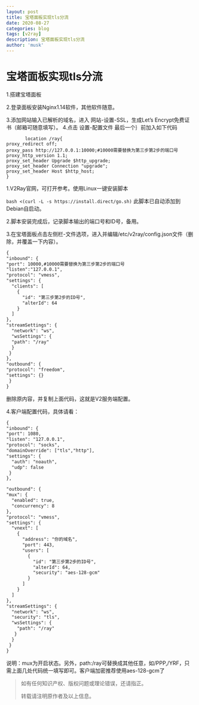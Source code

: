 ```yaml
---
layout: post
title: 宝塔面板实现tls分流
date: 2020-08-27
categories: blog
tags: [v2ray]
description: 宝塔面板实现tls分流
author: 'musk'
---
```

# 宝塔面板实现tls分流
1.搭建宝塔面板

2.登录面板安装Nginx1.14软件，其他软件随意。

3.添加网站输入已解析的域名，进入 网站-设置-SSL，生成Let’s Encrypt免费证书（邮箱可随意填写）。
4.点击 设置-配置文件 最后一个｝前加入如下代码

           location /ray{
    proxy_redirect off;
    proxy_pass http://127.0.0.1:10000;#10000需要替换为第三步第2步的端口号
    proxy_http_version 1.1;
    proxy_set_header Upgrade $http_upgrade;
    proxy_set_header Connection "upgrade";
    proxy_set_header Host $http_host;
    }
1.V2Ray官网，可打开参考。使用Linux一键安装脚本

`bash <(curl -L -s https://install.direct/go.sh)`
此脚本已自动添加到Debian自启动。

2.脚本安装完成后，记录脚本输出的端口号和ID号，备用。

3.在宝塔面板点击左侧栏-文件选项，进入并编辑/etc/v2ray/config.json文件（删除，并覆盖一下内容）。

```html
{
"inbound": {
"port": 10000,#10000需要替换为第三步第2步的端口号
"listen":"127.0.0.1",
"protocol": "vmess",
"settings": {
  "clients": [
    {
      "id": "第三步第2步的ID号",
      "alterId": 64
    }
  ]
},
"streamSettings": {
  "network": "ws",
  "wsSettings": {
  "path": "/ray"
  }
 }
},
"outbound": {
"protocol": "freedom",
"settings": {}
 }
}
```
删除原内容，并复制上面代码，这就是V2服务端配置。

4.客户端配置代码，具体请看：

```html
{
"inbound": {
"port": 1080,
"listen": "127.0.0.1",
"protocol": "socks",
"domainOverride": ["tls","http"],
"settings": {
  "auth": "noauth",
  "udp": false
 }
},

"outbound": {
"mux": {
  "enabled": true,
  "concurrency": 8
},
"protocol": "vmess",
"settings": {
  "vnext": [
    {
      "address": "你的域名",
      "port": 443,
      "users": [
        {
          "id": "第三步第2步的ID号",
          "alterId": 64,
          "security": "aes-128-gcm"
        }
      ]
    }
  ]
},
"streamSettings": {
  "network": "ws",
  "security": "tls",
  "wsSettings": {
    "path": "/ray"
   }
  }
 }
}
```
说明：mux为开启状态。另外，path:/ray可替换成其他任意，如/PPP,/YRF，只需上面几处代码统一填写即可。客户端加密推荐使用aes-128-gcm了
> 如有任何知识产权、版权问题或理论错误，还请指正。
>
> 转载请注明原作者及以上信息。